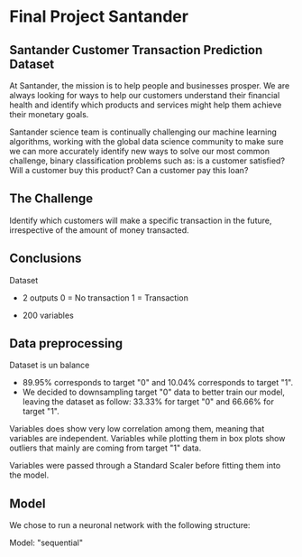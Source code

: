 # Final Project Santander

## Santander Customer Transaction Prediction Dataset
At Santander, the mission is to help people and businesses prosper. We are always looking for ways to help our customers understand their financial health and identify which products and services might help them achieve their monetary goals.

Santander science team is continually challenging our machine learning algorithms, working with the global data science community to make sure we can more accurately identify new ways to solve our most common challenge, binary classification problems such as: is a customer satisfied? Will a customer buy this product? Can a customer pay this loan?

## The Challenge
Identify which customers will make a specific transaction in the future, irrespective of the amount of money transacted.

## Conclusions
Dataset
- 2 outputs
    0 = No transaction
    1 = Transaction

- 200 variables

## Data preprocessing
Dataset is un balance

- 89.95% corresponds to target "0" and 10.04% corresponds to target "1".
- We decided to downsampling target "0" data to better train our model, leaving the dataset as follow: 33.33% for target "0" and 66.66% for target "1".

Variables does show very low correlation among them, meaning that variables are independent. Variables while plotting them in box plots show outliers that mainly are coming from target "1" data.

Variables were passed through a Standard Scaler before fitting them into the model.

## Model
We chose to run a neuronal network with the following structure:

Model: "sequential"
